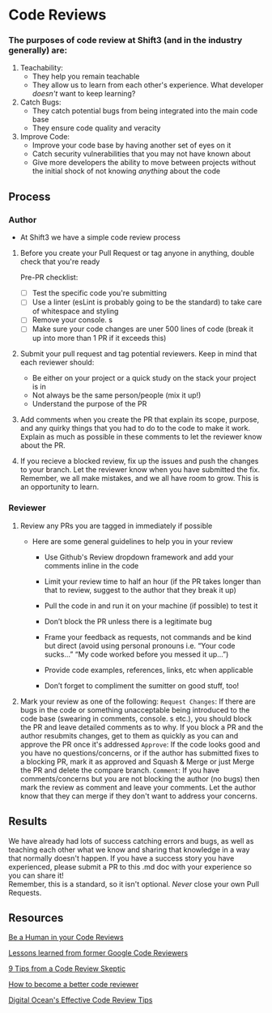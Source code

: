 # Code Reviews

### The purposes of code review at Shift3 (and in the industry generally) are:
1. Teachability:
    * They help you remain teachable
    * They allow us to learn from each other's experience. What developer _doesn't_ want to keep learning?
2. Catch Bugs:
    * They catch potential bugs from being integrated into the main code base
    * They ensure code quality and veracity
3. Improve Code:
    * Improve your code base by having another set of eyes on it
    * Catch security vulnerabilities that you may not have known about
    * Give more developers the ability to move between projects without the initial shock of not knowing _anything_ about the code

## Process

### Author
* At Shift3 we have a simple code review process

1. Before you create your Pull Request or tag anyone in anything, double check that you're ready

    Pre-PR checklist:   
    - [ ] Test the specific code you're submitting
    - [ ] Use a linter (esLint is probably going to be the standard) to take care of whitespace and styling
    - [ ] Remove your console. s
    - [ ] Make sure your code changes are uner 500 lines of code (break it up into more than 1 PR if it exceeds this)

2. Submit your pull request and tag potential reviewers. Keep in mind that each reviewer should: 
    * Be either on your project or a quick study on the stack your project is in
    * Not always be the same person/people (mix it up!)
    * Understand the purpose of the PR

3. Add comments when you create the PR that explain its scope, purpose, and any quirky things that you had to do to the code to make it work. Explain as much as possible in these comments to let the reviewer know about the PR.  

4. If you recieve a blocked review, fix up the issues and push the changes to your branch. Let the reviewer know when you have submitted the fix. Remember, we all make mistakes, and we all have room to grow. This is an opportunity to learn.

### Reviewer

1. Review any PRs you are tagged in immediately if possible
    - Here are some general guidelines to help you in your review
        * Use Github's Review dropdown framework and add your comments inline in the code

        * Limit your review time to half an hour (if the PR takes longer than that to review, suggest to the author that they break it up)

        * Pull the code in and run it on your machine (if possible) to test it

        * Don’t block the PR unless there is a legitimate bug

        * Frame your feedback as requests, not commands and be kind but direct (avoid using personal pronouns i.e. “Your code sucks…” “My code worked before you messed it up…”)

        * Provide code examples, references, links, etc when applicable

        * Don’t forget to compliment the sumitter on good stuff, too!

2. Mark your review as one of the following: 
    `Request Changes`: If there are bugs in the code or something unacceptable being introduced to the code base (swearing in comments, console. s etc.), you should block the PR and leave detailed comments as to why. If you block a PR and the author resubmits changes, get to them as quickly as you can and approve the PR once it's addressed
    `Approve`: If the code looks good and you have no questions/concerns, or if the author has submitted fixes to a blocking PR, mark it as approved and Squash & Merge or just Merge the PR and delete the compare branch. 
    `Comment`: If you have comments/concerns but you are not blocking the author (no bugs) then mark the review as comment and leave your comments. Let the author know that they can merge if they don't want to address your concerns.

## Results
We have already had lots of success catching errors and bugs, as well as teaching each other what we know and sharing that knowledge in a way that normally doesn't happen. If you have a success story you have experienced, please submit a PR to this .md doc with your experience so you can share it!   
Remember, this is a standard, so it isn't optional. _Never_ close your own Pull Requests.

## Resources

[Be a Human in your Code Reviews](https://mtlynch.io/human-code-reviews-1/)

[Lessons learned from former Google Code Reviewers](https://blog.fullstory.com/what-we-learned-from-google-code-reviews-arent-just-for-catching-bugs/)

[9 Tips from a Code Review Skeptic](https://blog.fogcreek.com/effective-code-reviews-9-tips-from-a-converted-skeptic/)

[How to become a better code reviewer](https://blog.asana.com/2016/12/7-ways-to-uplevel-your-code-review-skills/)

[Digital Ocean's Effective Code Review Tips](https://blog.digitalocean.com/how-to-conduct-effective-code-reviews/)